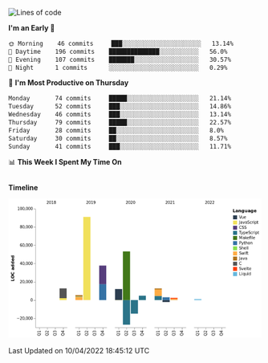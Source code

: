 <!--START_SECTION:waka-->
![Lines of code](https://img.shields.io/badge/From%20Hello%20World%20I%27ve%20Written-193%20Thousand%20lines%20of%20code-blue)

**I'm an Early 🐤** 

```text
🌞 Morning    46 commits     ███░░░░░░░░░░░░░░░░░░░░░░   13.14% 
🌆 Daytime    196 commits    ██████████████░░░░░░░░░░░   56.0% 
🌃 Evening    107 commits    ███████░░░░░░░░░░░░░░░░░░   30.57% 
🌙 Night      1 commits      ░░░░░░░░░░░░░░░░░░░░░░░░░   0.29%

```
📅 **I'm Most Productive on Thursday** 

```text
Monday       74 commits     █████░░░░░░░░░░░░░░░░░░░░   21.14% 
Tuesday      52 commits     ███░░░░░░░░░░░░░░░░░░░░░░   14.86% 
Wednesday    46 commits     ███░░░░░░░░░░░░░░░░░░░░░░   13.14% 
Thursday     79 commits     █████░░░░░░░░░░░░░░░░░░░░   22.57% 
Friday       28 commits     ██░░░░░░░░░░░░░░░░░░░░░░░   8.0% 
Saturday     30 commits     ██░░░░░░░░░░░░░░░░░░░░░░░   8.57% 
Sunday       41 commits     ███░░░░░░░░░░░░░░░░░░░░░░   11.71%

```


📊 **This Week I Spent My Time On** 

```text
```

**Timeline**

![Chart not found](https://raw.githubusercontent.com/johann-lr/johann-lr/master/charts/bar_graph.png) 


 Last Updated on 10/04/2022 18:45:12 UTC
<!--END_SECTION:waka-->
